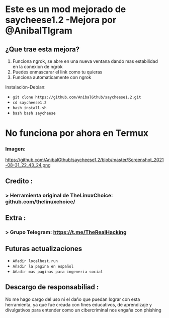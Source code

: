 # Este es un mod mejorado de saycheese1.2  -Mejora por @AnibalTlgram

## ¿Que trae esta mejora?
1.  Funciona ngrok, se abre en una nueva ventana dando mas estabilidad en la conexion de ngrok
2.  Puedes enmascarar el link como tu quieras
3.  Funciona automaticamente con ngrok

 Instalación-Debian:

* `git clone https://github.com/AnibalGthub/saycheese1.2.git`
* `cd saycheese1.2`
* `bash install.sh`
* `bash bash saycheese`

# No funciona por ahora en Termux

### Imagen:
https://github.com/AnibalGthub/saycheese1.2/blob/master/Screenshot_2021-08-31_22_43_24.png


## Credito :
###  > Herramienta original de TheLinuxChoice: github.com/thelinuxchoice/

## Extra :
###  > Grupo Telegram: https://t.me/TheRealHacking

## Futuras actualizaciones
* `Añadir localhost.run`
* `Añadir la pagina en español`
* `Añadir mas paginas para ingeneria social`

## Descargo de responsabiliad :
No me hago cargo del uso ni el daño que puedan lograr con esta herramienta, ya que fue creada con fines educativos, de aprendizaje y divulgativos para entender como un cibercriminal nos engaña con phishing


